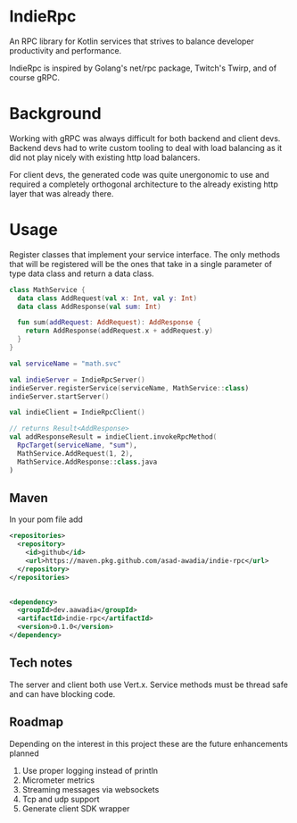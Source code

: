# IndieRpc
An RPC library for Kotlin services that strives to 
balance developer productivity and performance.

IndieRpc is inspired by Golang's net/rpc package, Twitch's Twirp, and of course gRPC.

# Background

Working with gRPC was always difficult for both backend and client devs.
Backend devs had to write custom tooling to deal with load balancing as it did not play nicely
with existing http load balancers.

For client devs, the generated code was quite unergonomic to use and required a completely orthogonal
architecture to the already existing http layer that was already there.

# Usage

Register classes that implement your service interface. The only methods that will be registered
will be the ones that take in a single parameter of type data class and return a data class.

```kotlin
class MathService {
  data class AddRequest(val x: Int, val y: Int)
  data class AddResponse(val sum: Int)

  fun sum(addRequest: AddRequest): AddResponse {
    return AddResponse(addRequest.x + addRequest.y)
  }
}

val serviceName = "math.svc"

val indieServer = IndieRpcServer()
indieServer.registerService(serviceName, MathService::class)
indieServer.startServer()

val indieClient = IndieRpcClient()

// returns Result<AddResponse>
val addResponseResult = indieClient.invokeRpcMethod(
  RpcTarget(serviceName, "sum"),
  MathService.AddRequest(1, 2),
  MathService.AddResponse::class.java
)
```

## Maven
In your pom file add
```xml
<repositories>
  <repository>
    <id>github</id>
    <url>https://maven.pkg.github.com/asad-awadia/indie-rpc</url>
  </repository>
</repositories>

  
<dependency>
  <groupId>dev.aawadia</groupId>
  <artifactId>indie-rpc</artifactId>
  <version>0.1.0</version>
</dependency>
```

## Tech notes

The server and client both use Vert.x. 
Service methods must be thread safe 
and can have blocking code.

## Roadmap

Depending on the interest in this project these are the future enhancements planned

1. Use proper logging instead of println
2. Micrometer metrics
3. Streaming messages via websockets
4. Tcp and udp support
5. Generate client SDK wrapper